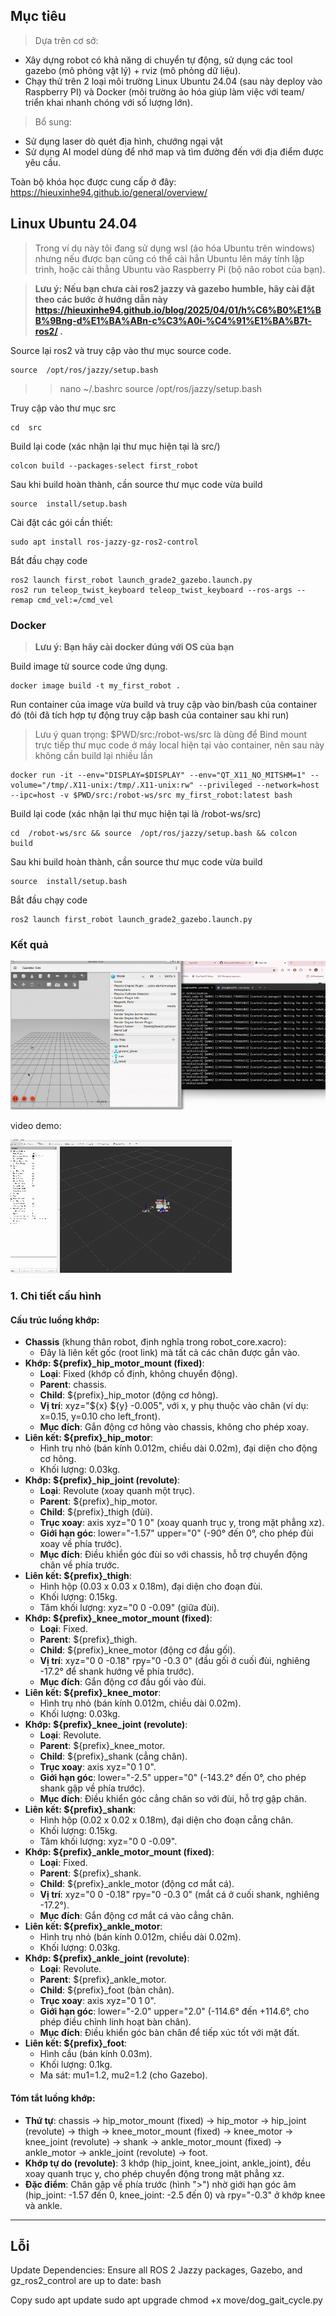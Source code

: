 ## Mục tiêu
> Dựa trên cơ sở:
- Xây dựng robot có khả năng di chuyển tự động, sử dụng các tool gazebo (mô phỏng vật lý) + rviz (mô phỏng dữ liệu).
- Chạy thử trên 2 loại môi trường Linux Ubuntu 24.04  (sau này deploy vào Raspberry PI) và Docker (môi trường ảo hóa giúp làm việc với team/ triển khai nhanh chóng với số lượng lớn).
> Bổ sung:
- Sử dụng laser dò quét địa hình, chướng ngại vật
- Sử dụng AI model dùng để nhớ map và tìm đường đến với địa điểm được yêu cầu.

Toàn bộ khóa học được cung cấp ở đây: https://hieuxinhe94.github.io/general/overview/ 

## Linux Ubuntu 24.04
> Trong ví dụ này tôi đang sử dụng wsl (ảo hóa Ubuntu trên windows) nhưng nếu được bạn cũng có thể cài hẳn Ubuntu lên máy tính lập trình, hoặc cài thẳng Ubuntu vào Raspberry Pi (bộ não robot của bạn). 

> **Lưu ý: Nếu bạn chưa cài ros2 jazzy và gazebo humble, hãy cài đặt theo các bước ở hướng dẫn này https://hieuxinhe94.github.io/blog/2025/04/01/h%C6%B0%E1%BB%9Bng-d%E1%BA%ABn-c%C3%A0i-%C4%91%E1%BA%B7t-ros2/  .** 

Source lại ros2 và truy cập vào thư mục source code. 

    source  /opt/ros/jazzy/setup.bash

>> nano ~/.bashrc
>> source  /opt/ros/jazzy/setup.bash


Truy cập vào thư mục src 

    cd  src
Build lại code (xác nhận lại thư mục hiện tại là src/)

    colcon build --packages-select first_robot
Sau khi build hoàn thành, cần source thư mục code vừa build

    source  install/setup.bash
Cài đặt các gói cần thiết:
    
    sudo apt install ros-jazzy-gz-ros2-control


Bắt đầu chạy code

    ros2 launch first_robot launch_grade2_gazebo.launch.py
    ros2 run teleop_twist_keyboard teleop_twist_keyboard --ros-args --remap cmd_vel:=/cmd_vel

### Docker

> **Lưu ý: Bạn hãy cài docker đúng với OS của bạn** 

Build image từ source code ứng dụng. 

    docker image build -t my_first_robot .
Run container của image vừa build và truy cập vào bin/bash của container đó (tôi đã tích hợp tự động truy cập bash của container sau khi run) 
> Lưu ý quan trọng: $PWD/src:/robot-ws/src là dùng để Bind mount trực tiếp thư mục code ở máy local hiện tại vào container, nên sau này không cần build lại nhiều lần

    docker run -it --env="DISPLAY=$DISPLAY" --env="QT_X11_NO_MITSHM=1" --volume="/tmp/.X11-unix:/tmp/.X11-unix:rw" --privileged --network=host --ipc=host -v $PWD/src:/robot-ws/src my_first_robot:latest bash
Build lại code (xác nhận lại thư mục hiện tại là /robot-ws/src)

    cd  /robot-ws/src && source  /opt/ros/jazzy/setup.bash && colcon  build
Sau khi build hoàn thành, cần source thư mục code vừa build

    source  install/setup.bash

Bắt đầu chạy code

    ros2 launch first_robot launch_grade2_gazebo.launch.py

### Kết quả
![Gazebo demo](https://github.com/hieuxinhe94/ros2-learning/blob/main/docs/first_robot_two_wheel_gazebo_rviz.gif?raw=true)

video demo:

![Rviz](https://github.com/hieuxinhe94/ros2-learning/blob/main/docs/simple_robot_running_2.gif?raw=true)


### 1. Chi tiết cấu hình
#### **Cấu trúc luồng khớp**:

*   **Chassis** (khung thân robot, định nghĩa trong robot\_core.xacro):
    *   Đây là liên kết gốc (root link) mà tất cả các chân được gắn vào.
*   **Khớp: ${prefix}\_hip\_motor\_mount (fixed)**:
    *   **Loại**: Fixed (khớp cố định, không chuyển động).
    *   **Parent**: chassis.
    *   **Child**: ${prefix}\_hip\_motor (động cơ hông).
    *   **Vị trí**: xyz="${x} ${y} -0.005", với x, y phụ thuộc vào chân (ví dụ: x=0.15, y=0.10 cho left\_front).
    *   **Mục đích**: Gắn động cơ hông vào chassis, không cho phép xoay.
*   **Liên kết: ${prefix}\_hip\_motor**:
    *   Hình trụ nhỏ (bán kính 0.012m, chiều dài 0.02m), đại diện cho động cơ hông.
    *   Khối lượng: 0.03kg.
*   **Khớp: ${prefix}\_hip\_joint (revolute)**:
    *   **Loại**: Revolute (xoay quanh một trục).
    *   **Parent**: ${prefix}\_hip\_motor.
    *   **Child**: ${prefix}\_thigh (đùi).
    *   **Trục xoay**: axis xyz="0 1 0" (xoay quanh trục y, trong mặt phẳng xz).
    *   **Giới hạn góc**: lower="-1.57" upper="0" (-90° đến 0°, cho phép đùi xoay về phía trước).
    *   **Mục đích**: Điều khiển góc đùi so với chassis, hỗ trợ chuyển động chân về phía trước.
*   **Liên kết: ${prefix}\_thigh**:
    *   Hình hộp (0.03 x 0.03 x 0.18m), đại diện cho đoạn đùi.
    *   Khối lượng: 0.15kg.
    *   Tâm khối lượng: xyz="0 0 -0.09" (giữa đùi).
*   **Khớp: ${prefix}\_knee\_motor\_mount (fixed)**:
    *   **Loại**: Fixed.
    *   **Parent**: ${prefix}\_thigh.
    *   **Child**: ${prefix}\_knee\_motor (động cơ đầu gối).
    *   **Vị trí**: xyz="0 0 -0.18" rpy="0 -0.3 0" (đầu gối ở cuối đùi, nghiêng -17.2° để shank hướng về phía trước).
    *   **Mục đích**: Gắn động cơ đầu gối vào đùi.
*   **Liên kết: ${prefix}\_knee\_motor**:
    *   Hình trụ nhỏ (bán kính 0.012m, chiều dài 0.02m).
    *   Khối lượng: 0.03kg.
*   **Khớp: ${prefix}\_knee\_joint (revolute)**:
    *   **Loại**: Revolute.
    *   **Parent**: ${prefix}\_knee\_motor.
    *   **Child**: ${prefix}\_shank (cẳng chân).
    *   **Trục xoay**: axis xyz="0 1 0".
    *   **Giới hạn góc**: lower="-2.5" upper="0" (-143.2° đến 0°, cho phép shank gập về phía trước).
    *   **Mục đích**: Điều khiển góc cẳng chân so với đùi, hỗ trợ gập chân.
*   **Liên kết: ${prefix}\_shank**:
    *   Hình hộp (0.02 x 0.02 x 0.18m), đại diện cho đoạn cẳng chân.
    *   Khối lượng: 0.15kg.
    *   Tâm khối lượng: xyz="0 0 -0.09".
*   **Khớp: ${prefix}\_ankle\_motor\_mount (fixed)**:
    *   **Loại**: Fixed.
    *   **Parent**: ${prefix}\_shank.
    *   **Child**: ${prefix}\_ankle\_motor (động cơ mắt cá).
    *   **Vị trí**: xyz="0 0 -0.18" rpy="0 -0.3 0" (mắt cá ở cuối shank, nghiêng -17.2°).
    *   **Mục đích**: Gắn động cơ mắt cá vào cẳng chân.
*   **Liên kết: ${prefix}\_ankle\_motor**:
    *   Hình trụ nhỏ (bán kính 0.012m, chiều dài 0.02m).
    *   Khối lượng: 0.03kg.
*   **Khớp: ${prefix}\_ankle\_joint (revolute)**:
    *   **Loại**: Revolute.
    *   **Parent**: ${prefix}\_ankle\_motor.
    *   **Child**: ${prefix}\_foot (bàn chân).
    *   **Trục xoay**: axis xyz="0 1 0".
    *   **Giới hạn góc**: lower="-2.0" upper="2.0" (-114.6° đến +114.6°, cho phép điều chỉnh linh hoạt bàn chân).
    *   **Mục đích**: Điều khiển góc bàn chân để tiếp xúc tốt với mặt đất.
*   **Liên kết: ${prefix}\_foot**:
    *   Hình cầu (bán kính 0.03m).
    *   Khối lượng: 0.1kg.
    *   Ma sát: mu1=1.2, mu2=1.2 (cho Gazebo).

#### **Tóm tắt luồng khớp**:

*   **Thứ tự**: chassis → hip\_motor\_mount (fixed) → hip\_motor → hip\_joint (revolute) → thigh → knee\_motor\_mount (fixed) → knee\_motor → knee\_joint (revolute) → shank → ankle\_motor\_mount (fixed) → ankle\_motor → ankle\_joint (revolute) → foot.
*   **Khớp tự do (revolute)**: 3 khớp (hip\_joint, knee\_joint, ankle\_joint), đều xoay quanh trục y, cho phép chuyển động trong mặt phẳng xz.
*   **Đặc điểm**: Chân gập về phía trước (hình ">") nhờ giới hạn góc âm (hip\_joint: -1.57 đến 0, knee\_joint: -2.5 đến 0) và rpy="-0.3" ở khớp knee và ankle.

* * *

## Lỗi 

Update Dependencies:
Ensure all ROS 2 Jazzy packages, Gazebo, and gz_ros2_control are up to date:
bash

Copy
sudo apt update
sudo apt upgrade
chmod +x move/dog_gait_cycle.py
    <!-- need to compose all to single file  run  xacro first_robot/description/robot.urdf.xacro > robot.urdf -->

